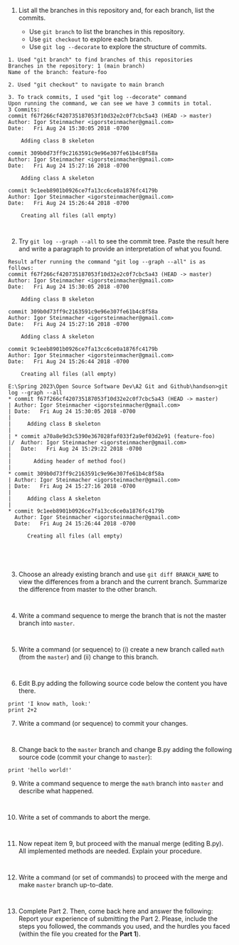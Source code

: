 
1. List all the branches in this repository and, for each branch, list the commits.

    - Use `git branch` to list the branches in this repository.
    - Use `git checkout` to explore each branch.
    - Use `git log --decorate` to explore the structure of commits.

```
1. Used "git branch" to find branches of this repositories
Branches in the repository: 1 (main branch)
Name of the branch: feature-foo

2. Used "git checkout" to navigate to main branch

3. To track commits, I used "git log --decorate" command
Upon running the command, we can see we have 3 commits in total.
3 Commits:
commit f67f266cf420735187053f10d32e2c0f7cbc5a43 (HEAD -> master)
Author: Igor Steinmacher <igorsteinmacher@gmail.com>
Date:   Fri Aug 24 15:30:05 2018 -0700

    Adding class B skeleton

commit 309b0d73ff9c2163591c9e96e307fe61b4c8f58a
Author: Igor Steinmacher <igorsteinmacher@gmail.com>
Date:   Fri Aug 24 15:27:16 2018 -0700

    Adding class A skeleton

commit 9c1eeb8901b0926ce7fa13cc6ce0a1876fc4179b
Author: Igor Steinmacher <igorsteinmacher@gmail.com>
Date:   Fri Aug 24 15:26:44 2018 -0700

    Creating all files (all empty)



```

2. Try `git log --graph --all` to see the commit tree. Paste the result here and write a paragraph to provide an interpretation of what you found.
```
Result after running the command "git log --graph --all" is as follows:
commit f67f266cf420735187053f10d32e2c0f7cbc5a43 (HEAD -> master)
Author: Igor Steinmacher <igorsteinmacher@gmail.com>
Date:   Fri Aug 24 15:30:05 2018 -0700

    Adding class B skeleton

commit 309b0d73ff9c2163591c9e96e307fe61b4c8f58a
Author: Igor Steinmacher <igorsteinmacher@gmail.com>
Date:   Fri Aug 24 15:27:16 2018 -0700

    Adding class A skeleton

commit 9c1eeb8901b0926ce7fa13cc6ce0a1876fc4179b
Author: Igor Steinmacher <igorsteinmacher@gmail.com>
Date:   Fri Aug 24 15:26:44 2018 -0700

    Creating all files (all empty)

E:\Spring 2023\Open Source Software Dev\A2 Git and Github\handson>git log --graph --all
* commit f67f266cf420735187053f10d32e2c0f7cbc5a43 (HEAD -> master)
| Author: Igor Steinmacher <igorsteinmacher@gmail.com>
| Date:   Fri Aug 24 15:30:05 2018 -0700
|
|     Adding class B skeleton
|
| * commit a70a8e9d3c5390e367028faf033f2a9ef03d2e91 (feature-foo)
|/  Author: Igor Steinmacher <igorsteinmacher@gmail.com>
|   Date:   Fri Aug 24 15:29:22 2018 -0700
|
|       Adding header of method foo()
|
* commit 309b0d73ff9c2163591c9e96e307fe61b4c8f58a
| Author: Igor Steinmacher <igorsteinmacher@gmail.com>
| Date:   Fri Aug 24 15:27:16 2018 -0700
|
|     Adding class A skeleton
|
* commit 9c1eeb8901b0926ce7fa13cc6ce0a1876fc4179b
  Author: Igor Steinmacher <igorsteinmacher@gmail.com>
  Date:   Fri Aug 24 15:26:44 2018 -0700

      Creating all files (all empty)





```

3. Choose an already existing branch and use `git diff BRANCH_NAME` to view the differences from a branch and the current branch. Summarize the difference from master to the other branch.

```


```

4. Write a command sequence to merge the branch that is not the master branch into `master`.

```


```


5. Write a command (or sequence) to (i) create a new branch called `math` (from the `master`) and (ii) change to this branch.

```


```
   
6. Edit B.py adding the following source code below the content you have there.
```
print 'I know math, look:'
print 2+2
```

7. Write a command (or sequence) to commit your changes.
```


```

8. Change back to the `master` branch and change B.py adding the following source code (commit your change to `master`):
```
print 'hello world!'
```

9. Write a command sequence to merge the `math` branch into `master` and describe what happened.
```


```
   
10. Write a set of commands to abort the merge.
```


```
   
11. Now repeat item 9, but proceed with the manual merge (editing B.py). All implemented methods are needed. Explain your procedure.
```


```

12. Write a command (or set of commands) to proceed with the merge and make `master` branch up-to-date.
```


```

13. Complete Part 2. Then, come back here and answer the following:
Report your experience of submitting the Part 2. Please, include the steps you followed, the commands you used, and the hurdles you faced (within the file you created for the **Part 1**).
```


